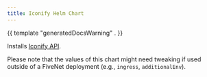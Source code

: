 ```yaml
---
title: Iconify Helm Chart
---
```

{{ template "generatedDocsWarning" . }}

Installs [Iconify API](https://github.com/iconify/api).

Please note that the values of this chart might need tweaking if used outside of a FiveNet deployment (e.g., `ingress`, `additionalEnv`).
